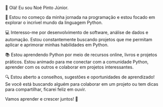 👋 Olá! Eu sou Noé Pinto Júnior.

🌱 Estou no começo da minha jornada na programação e estou focado em explorar o incrível mundo da linguagem Python.

💻 Interesso-me por desenvolvimento de software, análise de dados e automação. Estou constantemente buscando 
projetos que me permitam aplicar e aprimorar minhas habilidades em Python.

📚 Estou aprendendo Python por meio de recursos online, livros e projetos práticos. Estou animado para me conectar 
com a comunidade Python, aprender com os outros e colaborar em projetos interessantes.

🔍 Estou aberto a conselhos, sugestões e oportunidades de aprendizado! Se você está buscando alguém para colaborar 
em um projeto ou tem dicas para compartilhar, ficarei feliz em ouvir.

Vamos aprender e crescer juntos! 🚀
